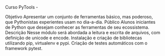 Curso PyTools - 

Objetivo
Apresentar um conjunto de ferramentas básico, mas poderoso, que Pythonistas experientes usam no dia-a-dia.
Público
Alunos iniciantes de Python que desejam conhecer as ferramentas de seu ecossistema.
Descrição
Nesse módulo será abordada a leitura e escrita de arquivos, com definição de unicode e encode. Instalação e criação de bibliotecas utilizando pip, virtualenv e pypi. Criação de testes automáticos com o framework pytest.